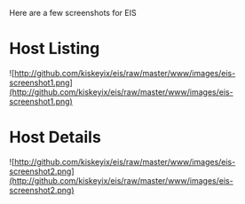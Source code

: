 Here are a few screenshots for EIS

# Host Listing #

![http://github.com/kiskeyix/eis/raw/master/www/images/eis-screenshot1.png](http://github.com/kiskeyix/eis/raw/master/www/images/eis-screenshot1.png)

# Host Details #

![http://github.com/kiskeyix/eis/raw/master/www/images/eis-screenshot2.png](http://github.com/kiskeyix/eis/raw/master/www/images/eis-screenshot2.png)